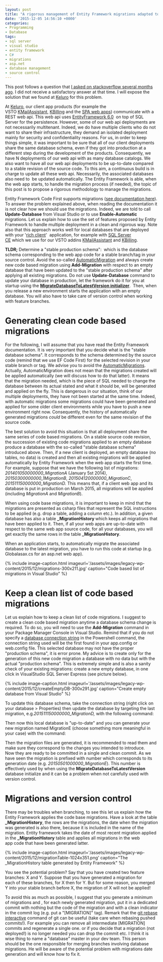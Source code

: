 ```yaml
---
layout: post
title: "A rigorous management of Entity Framework migrations adapted to multiple app deployments"
date: '2015-12-05 14:56:10 +0000'
categories:
- Programming
- Database
tags:
- sql server
- visual studio
- entity framework
- C#
- migrations
- asp.net
- database management
- source control
---
```

This post follows a question that <a href="http://stackoverflow.com/questions/31595064/handling-multiple-database-and-their-evolutions-with-entity-framework-code-first">I asked on stackoverflow several months ago</a>. I did not receive a satisfactory answer at that time. I will expose the solution that we found at <a href="https://keluro.com/">Keluro</a> for this problem.

At <a href="https://keluro.com/">Keluro</a>, our client app products (for example the VSTO&nbsp;<a href="https://keluro.com/software/kmailassistant/">KMailAssistant</a>,&nbsp;<a href="https://keluro.com/software/kbilling/">KBilling</a>&nbsp;and the <a href="https://en.wikipedia.org/wiki/Single-page_application">SPA web apps</a>) communicate with a REST web api. This web api uses <a href="https://msdn.microsoft.com/en-us/data/ef.aspx">EntityFramework 6.0</a>&nbsp;&nbsp;on top of&nbsp;SQL Server for the persistence. However, some of our web api deployments are not necessarily multitenant. Indeed, we do have multiple&nbsp;clients who do not want to share their infrastructure, they demand an isolated deployment mainly for security and confidentiality reasons. For us, in order to keep things simple, it was important to be sure that all of our client deployments share&nbsp;the same database schema, even if they got into production&nbsp;at a different step during the development of the products. Consequently, we have N deployments of our web api with as many database catalogs. We also want to have all our web api deployments to be up-to-date compared to a stable revision of the source code. To this aim, a continuous build is in charge to update all these web api. Necessarily, the associated databases also need to &nbsp;be updated automatically. The Entity Framework is able, when the web app starts, to handle the migration process (if needed), the topic of this post is to propose a rigorous methodology to manage the migrations.

Entity Framework Code First supports migrations (<a href="https://msdn.microsoft.com/en-us/data/jj591621.aspx">see documentation here</a>). To answer the problem explained above, when reading the documentation it is not clear how we should use the migrations. Indeed, we are told to call <strong>Update-Database</strong> from Visual Studio or to use <strong>Enable-Automatic</strong> migrations. Let us explain how to use the set of features proposed by Entity Framework to handle multiple deployment in a clean and rigorous way. Note also that this approach works well for local databases that are deployed with your '<a href="https://en.wikipedia.org/wiki/Fat_client">rich client</a>' &nbsp;application, for example with&nbsp;<a href="https://msdn.microsoft.com/en-us/data/ff687142.aspx">SQL Server CE</a>&nbsp;which&nbsp;we use for our VSTO addins <a href="https://keluro.com/software/kmailassistant/">KMailAssistant</a> and <a href="https://keluro.com/software/kbilling/">KBilling</a>.

<strong>TLDR;</strong> Determine a "stable production schema": &nbsp;which is the database schema corresponding to the web app code for a stable branch/tag in your source control. Avoid the so-called <a href="https://msdn.microsoft.com/en-us/data/jj554735.aspx">AutomaticMigration</a>&nbsp;and&nbsp;always create new code based migration using <strong>Add-Migration</strong>&nbsp;with respect to an empty database that have been updated to the "stable production schema" after applying all existing migrations. Do not use <strong>Update-Database</strong> command to update your database in production, let the framework do it for you at startup using the <strong><a href="https://msdn.microsoft.com/en-us/data/jj591621.aspx#initializer">MigrateDatabaseToLatestVersion initializer</a></strong>. &nbsp;Then, when you release a new environment starts the application with an empty database. You will also have to take care of&nbsp;version control when working with feature branches.

# Generating clean code based migrations
For the following, I will assume that you have read the Entity Framework documentation. It is very important that you decide what is the "stable database schema". It corresponds to&nbsp;the schema determined by the source code (remind that we use EF Code First) for the selected revision in your stable branch or tag. We advise you to avoid the <a href="https://msdn.microsoft.com/en-us/data/jj554735.aspx">AutomaticMigrations</a>. Actually, AutomaticMigration does not mean that the migrations created will be applied automatically (we will discuss how to do that latter). It means that the migration needed, which is the piece of SQL needed to change the database between its actual stated and what it should be, will be generated and applied on the fly. This is dangerous in our situation, think of our multiple deployments, they have not been started at the same time. Indeed, with automatic migrations some migrations could have been generated and applied for some older client environments while you have to push a new environment right now. Consequently, the history of automatically generated migrations <em>could</em> be different even for the same revision of the source code.

The best solution to avoid this situation is that all deployment share the same series of code based migrations. On a stable source code revision, the succession of existing code migrations applied to an empty database produce a database with the so-called "stable database schema" introduced above. Then, if a new client is deployed, an empty database (no tables, no data) is created and then all existing migrations will be applied automatically by Entity Framework when the web app starts the first time. For example, suppose that we have the following list of migrations: <em>201401050000000_MigrationA</em> (January 5st 2014), <em>20150300000000_1MigrationB</em>, <em>201504120000000_MigrationC</em>, <em>201511150000000_MigrationD.</em>&nbsp;This means that, if a client web app and its database is put in production on March 2015, all migrations will be applied (including <em>MigrationA</em> and <em>MigrationB</em>).

When using code base migrations, it is important to keep in mind that the migrations are presented as csharp files that represent the SQL instructions to be applied (e.g. drop a table, adding a column etc.). In addition, a given database has also a table <strong>_MigrationHistory </strong>which keeps&nbsp;all migrations that have been applied to it. Then, if all your web apps are up-to-date with respect to the same web app source&nbsp;code, for all your databases, you will get exactly the same rows in the table<strong> _MigrationHistory</strong>.

When an application starts, to automatically migrate the associated database to the latest migration, you have to&nbsp;run this code at startup (e.g. Globalasax.cs for an asp.net web app).

<script src="https://gist.github.com/bpatra/d54df5f644bc8bad89a9a1bf9ec95ee4.js"></script>

{% include image-caption.html imageurl='/assets/images/legacy-wp-content/2015/12/migrations-300x211.jpg' caption="Code based list of migrations in Visual Studio" %}

# Keep a clean list of code based migrations
Let us explain how to keep a clean list of code migrations. I suggest to create a clean code based migration anytime a database schema change is required. To do so, you will need to use the <strong>Add-Migration</strong> command in your Package Manager Console in Visual Studio. Remind that if you do not specify a <a href="https://msdn.microsoft.com/en-us/library/jj653752(v=vs.110).aspx">database connection string</a> in the Powershell command, the connection string used will be the first found in your app.config or web.config file. This selected database may not have the proper "production schema", it is error prone. My advice is to create only for the generation of this new code migration a database with no data but with the actual "production schema". This is extremely simple and is also a sanity check of your existing migrations: create a new empty database, in one click in VisualStudio SQL Server Express (see picture below).

{% include image-caption.html imageurl='/assets/images/legacy-wp-content/2015/12/createEmptyDB-300x291.jpg' caption="Create empty database from Visual Studio" %}

To update this database schema, take the connection string (right click on your database > Properties) then update the database by targeting&nbsp;the last migration, e.g.<em>201511150000000_MigrationD,</em> with the following command:

<script src="https://gist.github.com/bpatra/22ce9453a5a9d75d7cf2e3502fc14794.js"></script>

Then now this local database is "up-to-date" and you can generate your new migration named MigrationE (choose something more meaningful in your case) with the command:

<script src="https://gist.github.com/bpatra/54746e607548a0cc5c67b0616e3d23cc.js"></script>

Then the migration files are generated, it is recommended to read them and make sure they correspond to the changes you intended to introduce. Now&nbsp;they are ready to be committed in a single and clean commit. As we have seen the migration is prefixed with number which corresponds to its generation date (e.g. <em>20150501000000_MigrationE</em>). This number is effectively used by when using the <strong>MigrateDatabaseToLatestVersion</strong> database initialize and it can be a problem when not carefully used with version control.

# Migrations and version control
There may be troubles when branching, to see this let us explain how the Entity Framework applies the code base migrations. Have a look at the table <strong>_MigrationHistory</strong>, the rows are the migrations, the date when the migration was generated is also there, because it is included in the name of the migration. Entity framework takes the date of most recent&nbsp;migration applied in the <strong>_MigrationHistory</strong>&nbsp;table and applies all migrations in the web app&nbsp;code that have been generated latter.

{% include image-caption.html imageurl='/assets/images/legacy-wp-content/2015/12/migrationTable-1024x351.png' caption="The _MigrationHistory table generated by Entity Framework" %}

You see the potential problem? Say that you have created two feature branches: X and Y. Suppose that you have generated a migration for each&nbsp;of these branches, for X then for&nbsp;Y. But for some reason, you merged Y into your stable branch before X, the migration&nbsp;of X&nbsp;will not be applied!

To avoid this as much as possible, I suggest that you generate a minimum of&nbsp;migrations and , for each newly generated migration, put it&nbsp;in a dedicated commit with nothing but the code of the migration and with a clean indicator in the commit log (e.g. put a "[MIGRATION]" tag). Remark that the <a href="https://www.atlassian.com/git/tutorials/rewriting-history/git-rebase-i/">git rebase interactive</a>&nbsp;command&nbsp;of git can be useful (take care when rebasing pushed commits!). For example you can remove all intermediate [MIGRATION] commits and regenerate&nbsp;a single one. or if you decide that a migration (not deployed!) is no longer needed you can drop the commit etc. I think it is wise thing to&nbsp;name a "database" master in your dev team. This person should be the one responsible for merging branches involving database migrations. He will be aware of the potential problem with migrations date generation and will know how to fix it.

